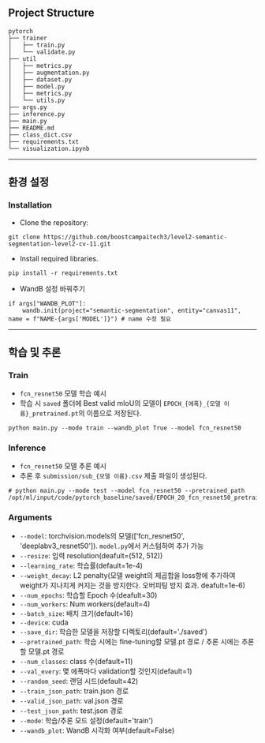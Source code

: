## Project Structure
```
pytorch
├── trainer
│   ├── train.py
│   └── validate.py
├── util
│   ├── metrics.py
│   ├── augmentation.py
│   ├── dataset.py
│   ├── model.py
│   ├── metrics.py
│   └── utils.py
├── args.py
├── inference.py
├── main.py
├── README.md
├── class_dict.csv
├── requirements.txt
└── visualization.ipynb
```

---

## 환경 설정

### Installation

- Clone the repository:
```
git clone https://github.com/boostcampaitech3/level2-semantic-segmentation-level2-cv-11.git
```

- Install required libraries.

```
pip install -r requirements.txt
```

- WandB 설정 바꿔주기
```
if args["WANDB_PLOT"]:
    wandb.init(project="semantic-segmentation", entity="canvas11", name = f"NAME-{args['MODEL']}") # name 수정 필요

```

---

## 학습 및 추론

### Train

- `fcn_resnet50` 모델 학습 예시
- 학습 시 `saved` 폴더에 Best valid mIoU의 모델이 `EPOCH_{에폭}_{모델 이름}_pretrained.pt`의 이름으로 저장된다.
```
python main.py --mode train --wandb_plot True --model fcn_resnet50

```

### Inference
- `fcn_resnet50` 모델 추론 예시
- 추론 후 `submission/sub_{모델 이름}.csv` 제출 파일이 생성된다. 
```
# python main.py --mode test --model fcn_resnet50 --pretrained_path /opt/ml/input/code/pytorch_baseline/saved/EPOCH_20_fcn_resnet50_pretrained.pt;
```


### Arguments
- `--model`: torchvision.models의 모델(['fcn_resnet50', 'deeplabv3_resnet50']). `model.py`에서 커스텀하여 추가 가능
- `--resize`: 입력 resolution(deafult=(512, 512))
- `--learning_rate`: 학습률(default=1e-4)
- `--weight_decay`: L2 penalty(모델 weight의 제곱합을 loss항에 추가하여 weight가 지나치게 커지는 것을 방지한다. 오버피팅 방지 효과. deafult=1e-6)
- `--num_epochs`: 학습할 Epoch 수(deafult=30)
- `--num_workers`: Num workers(default=4)
- `--batch_size`: 배치 크기(default=16)
- `--device`: cuda
- `--save_dir`: 학습한 모델을 저장할 디렉토리(default='./saved')
- `--pretrained_path`: 학습 시에는 fine-tuning할 모델.pt 경로 / 추론 시에는 추론할 모델.pt 경로
- `--num_classes`: class 수(default=11)
- `--val_every`: 몇 에폭마다 validation할 것인지(default=1)
- `--random_seed`: 랜덤 시드(default=42)
- `--train_json_path`: train.json 경로 
- `--valid_json_path`: val.json 경로 
- `--test_json_path`: test.json 경로 
- `--mode`: 학습/추론 모드 설정(default='train')
- `--wandb_plot`: WandB 시각화 여부(default=False)
